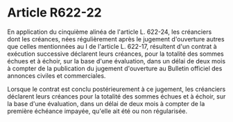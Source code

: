 # Article R622-22

En application du cinquième alinéa de l'article L. 622-24, les créanciers dont les créances, nées régulièrement après le jugement d'ouverture autres que celles mentionnées au I de l'article L. 622-17, résultent d'un contrat à exécution successive déclarent leurs créances, pour la totalité des sommes échues et à échoir, sur la base d'une évaluation, dans un délai de deux mois à compter de la publication du jugement d'ouverture au Bulletin officiel des annonces civiles et commerciales.

Lorsque le contrat est conclu postérieurement à ce jugement, les créanciers déclarent leurs créances pour la totalité des sommes échues et à échoir, sur la base d'une évaluation, dans un délai de deux mois à compter de la première échéance impayée, qu'elle ait été ou non régularisée.
